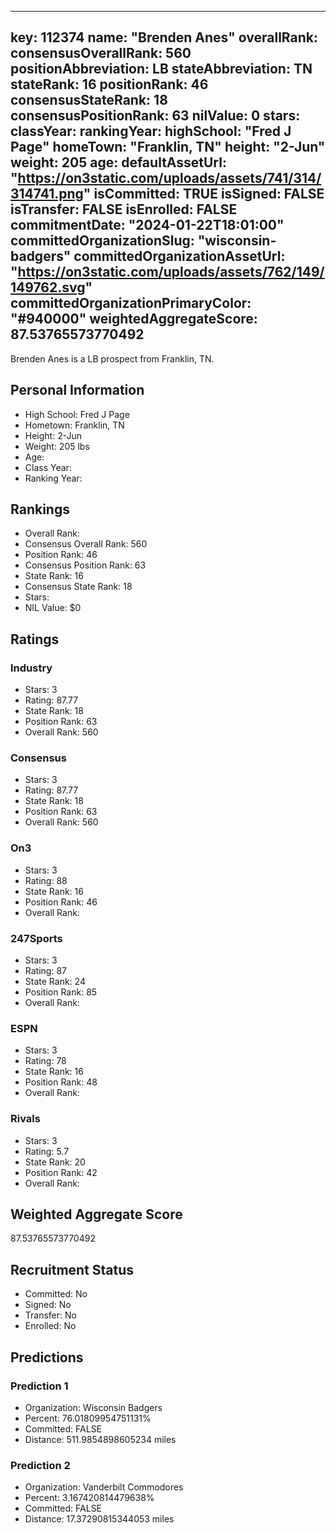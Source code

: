 ---
  key: 112374
  name: "Brenden Anes"
  overallRank: 
  consensusOverallRank: 560
  positionAbbreviation: LB
  stateAbbreviation: TN
  stateRank: 16
  positionRank: 46
  consensusStateRank: 18
  consensusPositionRank: 63
  nilValue: 0
  stars: 
  classYear: 
  rankingYear: 
  highSchool: "Fred J Page"
  homeTown: "Franklin, TN"
  height: "2-Jun"
  weight: 205
  age: 
  defaultAssetUrl: "https://on3static.com/uploads/assets/741/314/314741.png"
  isCommitted: TRUE
  isSigned: FALSE
  isTransfer: FALSE
  isEnrolled: FALSE
  commitmentDate: "2024-01-22T18:01:00"
  committedOrganizationSlug: "wisconsin-badgers"
  committedOrganizationAssetUrl: "https://on3static.com/uploads/assets/762/149/149762.svg"
  committedOrganizationPrimaryColor: "#940000"
  weightedAggregateScore: 87.53765573770492
  ---
  
  Brenden Anes is a LB prospect from Franklin, TN.
  
  ## Personal Information
  - High School: Fred J Page
  - Hometown: Franklin, TN
  - Height: 2-Jun
  - Weight: 205 lbs
  - Age: 
  - Class Year: 
  - Ranking Year: 
  
  ## Rankings
  - Overall Rank: 
  - Consensus Overall Rank: 560
  - Position Rank: 46
  - Consensus Position Rank: 63
  - State Rank: 16
  - Consensus State Rank: 18
  - Stars: 
  - NIL Value: $0
  
  ## Ratings
  
  ### Industry
  - Stars: 3
  - Rating: 87.77
  - State Rank: 18
  - Position Rank: 63
  - Overall Rank: 560
  
  ### Consensus
  - Stars: 3
  - Rating: 87.77
  - State Rank: 18
  - Position Rank: 63
  - Overall Rank: 560
  
  ### On3
  - Stars: 3
  - Rating: 88
  - State Rank: 16
  - Position Rank: 46
  - Overall Rank: 
  
  ### 247Sports
  - Stars: 3
  - Rating: 87
  - State Rank: 24
  - Position Rank: 85
  - Overall Rank: 
  
  ### ESPN
  - Stars: 3
  - Rating: 78
  - State Rank: 16
  - Position Rank: 48
  - Overall Rank: 
  
  ### Rivals
  - Stars: 3
  - Rating: 5.7
  - State Rank: 20
  - Position Rank: 42
  - Overall Rank: 
  
  ## Weighted Aggregate Score
  87.53765573770492
  
  ## Recruitment Status
  - Committed: No
  - Signed: No
  - Transfer: No
  - Enrolled: No
  
  
  
  ## Predictions
  
  ### Prediction 1
  - Organization: Wisconsin Badgers
  - Percent: 76.01809954751131%
  - Committed: FALSE
  - Distance: 511.9854898605234 miles
  
  ### Prediction 2
  - Organization: Vanderbilt Commodores
  - Percent: 3.167420814479638%
  - Committed: FALSE
  - Distance: 17.37290815344053 miles
  
